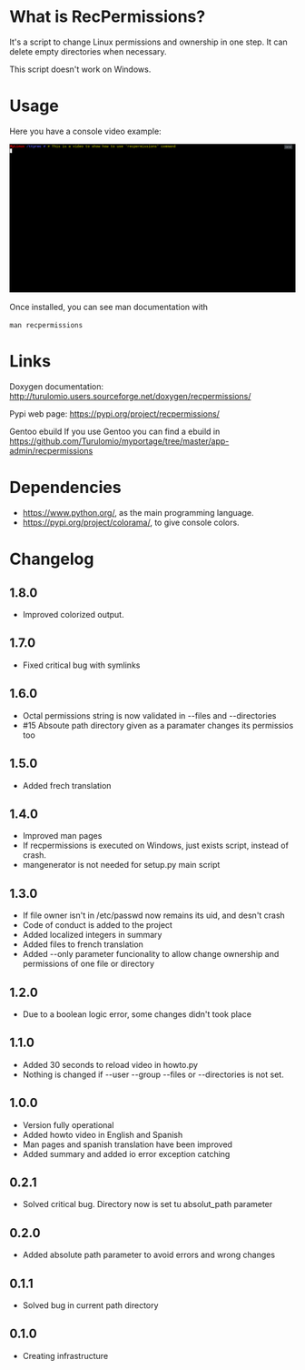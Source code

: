 What is RecPermissions?
=======================
It's a script to change Linux permissions and ownership in one step. It can delete empty directories when necessary.

This script doesn't work on Windows.

Usage
=====

Here you have a console video example:

![English howto](https://raw.githubusercontent.com/Turulomio/recpermissions/master/doc/ttyrec/recpermissions_howto_en.gif)

Once installed, you can see man documentation with

`man recpermissions`

Links
=====

Doxygen documentation:
    http://turulomio.users.sourceforge.net/doxygen/recpermissions/

Pypi web page:
    https://pypi.org/project/recpermissions/

Gentoo ebuild
    If you use Gentoo you can find a ebuild in https://github.com/Turulomio/myportage/tree/master/app-admin/recpermissions

Dependencies
============
* https://www.python.org/, as the main programming language.
* https://pypi.org/project/colorama/, to give console colors.

Changelog
=========
1.8.0
-----
  * Improved colorized output.

1.7.0
-----
  * Fixed critical bug with symlinks

1.6.0
-----
  * Octal permissions string is now validated in --files and --directories
  * #15 Absoute path directory given as a paramater changes its permissios too

1.5.0
-----
  * Added frech translation

1.4.0
-----
  * Improved man pages
  * If recpermissions is executed on Windows, just exists script, instead of crash.
  * mangenerator is not needed for setup.py main script

1.3.0
-----
  * If file owner isn't in /etc/passwd now remains its uid, and desn't crash
  * Code of conduct is added to the project
  * Added localized integers in summary
  * Added files to french translation
  * Added --only parameter funcionality to allow change ownership and permissions of one file or directory

1.2.0
-----
  * Due to a boolean logic error, some changes didn't took place

1.1.0
-----
  * Added 30 seconds to reload video in howto.py
  * Nothing is changed if --user --group --files or --directories is not set.

1.0.0
-----
  * Version fully operational
  * Added howto video in English and Spanish
  * Man pages and spanish translation have been improved
  * Added summary and added io error exception catching

0.2.1
-----
  * Solved critical bug. Directory now is set tu absolut_path parameter

0.2.0
-----
  * Added absolute path parameter to avoid errors and wrong changes

0.1.1
-----
  * Solved bug in current path directory

0.1.0
-----
  * Creating infrastructure
